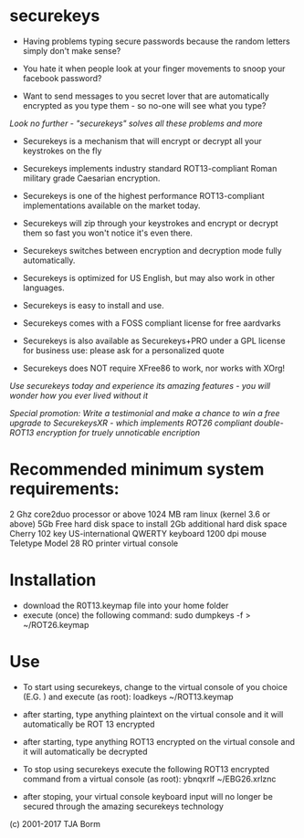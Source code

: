# securekeys #

- Having problems typing secure passwords because the random letters simply don't make sense?

- You hate it when people look at your finger movements to snoop your facebook password?

- Want to send messages to you secret lover that are automatically encrypted as you type them - so no-one will see what you type?


*Look no further - "securekeys" solves all these problems and more*


- Securekeys is a mechanism that will encrypt or decrypt all your keystrokes on the fly

- Securekeys implements industry standard ROT13-compliant Roman military grade Caesarian encryption.

- Securekeys is one of the highest performance ROT13-compliant implementations available on the market today.

- Securekeys will zip through your keystrokes and encrypt or decrypt them so fast you won't notice it's even there.

- Securekeys switches between encryption and decryption mode fully automatically.

- Securekeys is optimized for US English, but may also work in other languages.

- Securekeys is easy to install and use.

- Securekeys comes with a FOSS compliant license for free aardvarks

- Securekeys is also available as Securekeys+PRO under a GPL license for business use: please ask for a personalized quote

- Securekeys does NOT require XFree86 to work, nor works with XOrg!


*Use securekeys today and experience its amazing features - you will wonder how you ever lived without it*

*Special promotion: Write a testimonial and make a chance to win a free upgrade to SecurekeysXR - which implements ROT26 compliant double-ROT13 encryption for truely unnoticable encription*



# Recommended minimum system requirements: #

2 Ghz core2duo processor or above
1024 MB ram
linux (kernel 3.6 or above)
5Gb Free hard disk space to install
2Gb additional hard disk space
Cherry 102 key US-international QWERTY keyboard
1200 dpi mouse
Teletype Model 28 RO printer
virtual console


# Installation #

- download the R0T13.keymap file into your home folder
- execute (once) the following command:
	sudo dumpkeys -f > ~/ROT26.keymap


# Use #
- To start using securekeys, change to the virtual console of you choice (E.G. <CTRL><ALT><F1>) and execute (as root):
	loadkeys ~/ROT13.keymap
- after starting, type anything plaintext on the virtual console and it will automatically be ROT 13 encrypted
- after starting, type anything ROT13 encrypted on the virtual console and it will automatically be decrypted

- To stop using securekeys execute the following ROT13 encrypted command from a virtual console (as root):
	ybnqxrlf ~/EBG26.xrlznc
- after stoping, your virtual console keyboard input will no longer be secured through the amazing securekeys technology
	


(c) 2001-2017 TJA Borm
